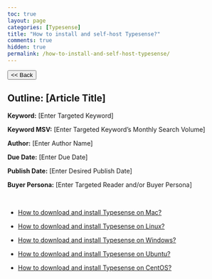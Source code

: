 ```yaml
---
toc: true
layout: page
categories: [Typesense]
title: "How to install and self-host Typesense?"
comments: true
hidden: true
permalink: /how-to-install-and-self-host-typesense/
---
```


<button class="back-button" onclick="window.history.back()"><< Back</button>

## Outline: [Article Title]

**Keyword:** [Enter Targeted Keyword]

**Keyword MSV:** [Enter Targeted Keyword’s Monthly Search Volume]

**Author:** [Enter Author Name]

**Due Date:** [Enter Due Date]

**Publish Date:** [Enter Desired Publish Date]

**Buyer Persona:** [Enter Targeted Reader and/or Buyer Persona]

<br>

<ul>
<li><p><a href="https://aviyeldevrel.github.io/Aviyel-Blogs-Review/download-and-install-typesense-Mac/">How to download and install Typesense on Mac?</a><p>
<li><p><a href="https://aviyeldevrel.github.io/Aviyel-Blogs-Review/download-and-install-typesense-linux/">How to download and install Typesense on Linux?</a><p>
<li><p><a href="https://aviyeldevrel.github.io/Aviyel-Blogs-Review/download-and-install-typesense-windows/">How to download and install Typesense on Windows?</a><p>
<li><p><a href="https://aviyeldevrel.github.io/Aviyel-Blogs-Review/download-and-install-typesense-ubuntu/">How to download and install Typesense on Ubuntu?</a><p>
<li><p><a href="https://aviyeldevrel.github.io/Aviyel-Blogs-Review/download-and-install-typesense-centos/">How to download and install Typesense on CentOS?</a><p>
